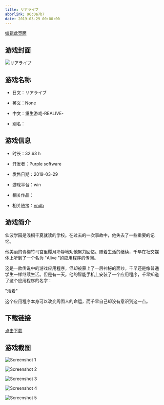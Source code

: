 ```yaml
---
title: リアライブ
abbrlink: 96c0a7b7
date: 2019-03-29 00:00:00
---
```

[编辑此页面](https://github.com/ACG-3/ADV3-source/blob/main/source/_posts/games/%E3%83%AA%E3%82%A2%E3%83%A9%E3%82%A4%E3%83%96.md)

## 游戏封面

![リアライブ](https%3A//pan.timero.xyz/onedrive/img_lib_001/%E3%83%AA%E3%82%A2%E3%83%A9%E3%82%A4%E3%83%96_cover.avif)


## 游戏名称

- 日文：リアライブ
- 英文：None
- 中文：重生游戏-REALIVE-

- 别名：


## 游戏信息

- 时长：32.63 h
- 开发者：Purple software
- 发售日期：2019-03-29
- 游戏平台：win
- 相关作品：

- 相关链接：[vndb](https://vndb.org/v24725)


## 游戏简介

仙波学园是浅桐千夏就读的学校。在过去的一次事故中，他失去了一些重要的记忆。

他美丽的青梅竹马宫里樱月冷静地劝他努力回忆。随着生活的继续，千早在社交媒体上听到了一个名为 "Alive "的应用程序的传闻。

这是一款传说中的游戏应用程序，但却被蒙上了一层神秘的面纱。千早还是像普通学生一样继续生活。但是有一天，他的智能手机上安装了一个应用程序，千早知道了这个应用程序的名字：

"活着"

这个应用程序本身可以改变周围人的命运，而千早自己却没有意识到这一点。




## 下载链接

[点击下载](https://pan.timero.xyz/onedrive/adv_lib_001/%E3%83%AA%E3%82%A2%E3%83%A9%E3%82%A4%E3%83%96)


## 游戏截图


![Screenshot 1](https%3A//pan.timero.xyz/onedrive/img_lib_001/%E3%83%AA%E3%82%A2%E3%83%A9%E3%82%A4%E3%83%96_Screenshot_1.avif)

![Screenshot 2](https%3A//pan.timero.xyz/onedrive/img_lib_001/%E3%83%AA%E3%82%A2%E3%83%A9%E3%82%A4%E3%83%96_Screenshot_2.avif)

![Screenshot 3](https%3A//pan.timero.xyz/onedrive/img_lib_001/%E3%83%AA%E3%82%A2%E3%83%A9%E3%82%A4%E3%83%96_Screenshot_3.avif)

![Screenshot 4](https%3A//pan.timero.xyz/onedrive/img_lib_001/%E3%83%AA%E3%82%A2%E3%83%A9%E3%82%A4%E3%83%96_Screenshot_4.avif)

![Screenshot 5](https%3A//pan.timero.xyz/onedrive/img_lib_001/%E3%83%AA%E3%82%A2%E3%83%A9%E3%82%A4%E3%83%96_Screenshot_5.avif)

